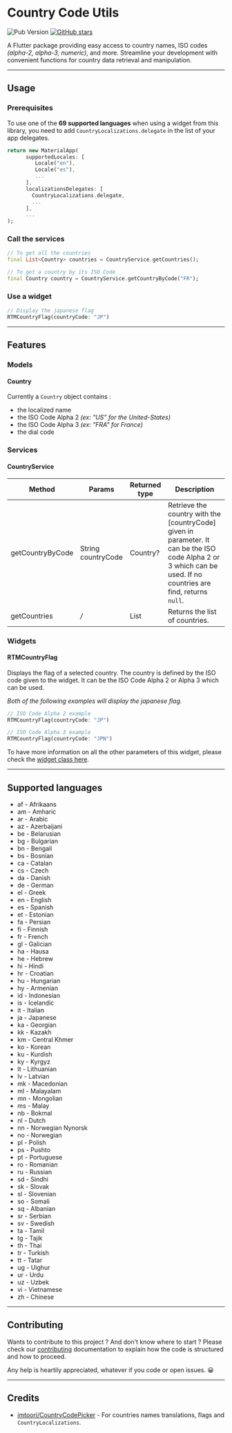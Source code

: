 # Country Code Utils

![Pub Version](https://img.shields.io/pub/v/country_utils) [![GitHub stars](https://img.shields.io/github/stars/RoadTripMoustache/country_utils?style=social)](https://github.com/psk907/fluttermoji/stargazers)

A Flutter package providing easy access to country names, ISO codes *(alpha-2, alpha-3, numeric)*, and more. Streamline your development with convenient functions for country data retrieval and manipulation.

---

## Usage
### Prerequisites
To use one of the **69 supported languages** when using a widget from this library, you need to add `CountryLocalizations.delegate` in the list of your app delegates.

```dart
return new MaterialApp(
      supportedLocales: [
         Locale("en"),
         Locale("es"),
         ...
      ],
      localizationsDelegates: [
        CountryLocalizations.delegate,
        ...
      ],
      ...
);
```

### Call the services
```dart
// To get all the countries
final List<Country> countries = CountryService.getCountries();

// To get a country by its ISO Code
final Country country = CountryService.getCountryByCode("FR");
```

### Use a widget
```dart
// Display the japanese flag
RTMCountryFlag(countryCode: "JP")
```

---

## Features
### Models
#### Country
Currently a `Country` object contains :
- the localized name
- the ISO Code Alpha 2 *(ex: "US" for the United-States)*
- the ISO Code Alpha 3 *(ex: "FRA" for France)*
- the dial code

### Services
#### CountryService
|Method|Params|Returned type|Description|
|---|---|---|---|
|getCountryByCode|String countryCode|Country?|Retrieve the country with the [countryCode] given in parameter. It can be the ISO code Alpha 2 or 3 which can be used. If no countries are find, returns `null`.|
|getCountries|*/*|List<Country>|Returns the list of countries.|

### Widgets
#### RTMCountryFlag
Displays the flag of a selected country. The country is defined by the ISO code given to the widget. It can be the ISO Code Alpha 2 or Alpha 3 which can be used.

*Both of the following examples will display the japanese flag.*
```dart
// ISO Code Alpha 2 example
RTMCountryFlag(countryCode: "JP")

// ISO Code Alpha 3 example
RTMCountryFlag(countryCode: "JPN")
```

To have more information on all the other parameters of this widget, please check the [widget class here](./lib/src/widgets/country_flag.dart).

---

## Supported languages
- af - Afrikaans
- am - Amharic
- ar - Arabic
- az - Azerbaijani
- be - Belarusian
- bg - Bulgarian
- bn - Bengali
- bs - Bosnian
- ca - Catalan
- cs - Czech
- da - Danish
- de - German
- el - Greek
- en - English
- es - Spanish
- et - Estonian
- fa - Persian
- fi - Finnish
- fr - French
- gl - Galician
- ha - Hausa
- he - Hebrew
- hi - Hindi
- hr - Croatian
- hu - Hungarian
- hy - Armenian
- id - Indonesian
- is - Icelandic
- it - Italian
- ja - Japanese
- ka - Georgian
- kk - Kazakh
- km - Central Khmer
- ko - Korean
- ku - Kurdish
- ky - Kyrgyz
- lt - Lithuanian
- lv - Latvian
- mk - Macedonian
- ml - Malayalam
- mn - Mongolian
- ms - Malay
- nb - Bokmal
- nl - Dutch
- nn - Norwegian Nynorsk
- no - Norwegian
- pl - Polish
- ps - Pushto
- pt - Portuguese
- ro - Romanian
- ru - Russian
- sd - Sindhi
- sk - Slovak
- sl - Slovenian
- so - Somali
- sq - Albanian
- sr - Serbian
- sv - Swedish
- ta - Tamil
- tg - Tajik
- th - Thai
- tr - Turkish
- tt - Tatar
- ug - Uighur
- ur - Urdu
- uz - Uzbek
- vi - Vietnamese
- zh - Chinese


---

## Contributing

Wants to contribute to this project ? And don't know where to start ? Please check our [contributing](./CONTRIBUTING.md) documentation to explain how the code is structured and how to proceed.

Any help is heartily appreciated, whatever if you code or open issues. 😀

--- 

## Credits

- [imtoori/CountryCodePicker](https://github.com/imtoori/CountryCodePicker.git) - For countries names translations, flags and `CountryLocalizations`.